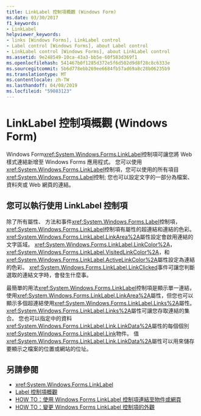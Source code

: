 ```yaml
---
title: LinkLabel 控制項概觀 (Windows Form)
ms.date: 03/30/2017
f1_keywords:
- LinkLabel
helpviewer_keywords:
- links [Windows Forms], LinkLabel control
- Label control [Windows Forms], about Label control
- LinkLabel control [Windows Forms], about LinkLabel control
ms.assetid: 9e248549-10ca-43a3-bb5e-60f583d369f1
ms.openlocfilehash: 541467b0f1285d372e5f6d502d9d8f28c8c6333e
ms.sourcegitcommit: 5b6d778ebb269ee6684fb57ad69a8c28b06235b9
ms.translationtype: MT
ms.contentlocale: zh-TW
ms.lasthandoff: 04/08/2019
ms.locfileid: "59083123"
---
```

# <a name="linklabel-control-overview-windows-forms"></a>LinkLabel 控制項概觀 (Windows Form)
Windows Form<xref:System.Windows.Forms.LinkLabel>控制項可讓您將 Web 樣式連結新增至 Windows Forms 應用程式。 您可以使用<xref:System.Windows.Forms.LinkLabel>控制項，您可以使用的所有項目<xref:System.Windows.Forms.Label>控制; 您也可以設定文字的一部分為檔案、 資料夾或 Web 網頁的連結。  
  
## <a name="what-you-can-do-with-the-linklabel-control"></a>您可以執行使用 LinkLabel 控制項  
 除了所有屬性、 方法和事件<xref:System.Windows.Forms.Label>控制項，<xref:System.Windows.Forms.LinkLabel>控制項有屬性的超連結和連結的色彩。 <xref:System.Windows.Forms.LinkLabel.LinkArea%2A>屬性設定會啟用連結的文字區域。 <xref:System.Windows.Forms.LinkLabel.LinkColor%2A>， <xref:System.Windows.Forms.LinkLabel.VisitedLinkColor%2A>，和<xref:System.Windows.Forms.LinkLabel.ActiveLinkColor%2A>屬性設定為連結的色彩。 <xref:System.Windows.Forms.LinkLabel.LinkClicked>事件可讓您判斷選取的連結文字時，會發生什麼事。  
  
 最簡單的用法<xref:System.Windows.Forms.LinkLabel>控制項是顯示單一連結，使用<xref:System.Windows.Forms.LinkLabel.LinkArea%2A>屬性，但您也可以顯示多個超連結使用<xref:System.Windows.Forms.LinkLabel.Links%2A>屬性。 <xref:System.Windows.Forms.LinkLabel.Links%2A>屬性可讓您存取連結的集合。 您也可以指定中的資料<xref:System.Windows.Forms.LinkLabel.Link.LinkData%2A>屬性的每個個別<xref:System.Windows.Forms.LinkLabel.Link>物件。 值<xref:System.Windows.Forms.LinkLabel.Link.LinkData%2A>屬性可以用來儲存要顯示之檔案的位置或網站的位址。  
  
## <a name="see-also"></a>另請參閱

- <xref:System.Windows.Forms.LinkLabel>
- [Label 控制項概觀](label-control-overview-windows-forms.md)
- [HOW TO：使用 Windows Forms LinkLabel 控制項連結至物件或網頁](link-to-an-object-or-web-page-with-wf-linklabel-control.md)
- [HOW TO：變更 Windows Forms LinkLabel 控制項的外觀](how-to-change-the-appearance-of-the-windows-forms-linklabel-control.md)
